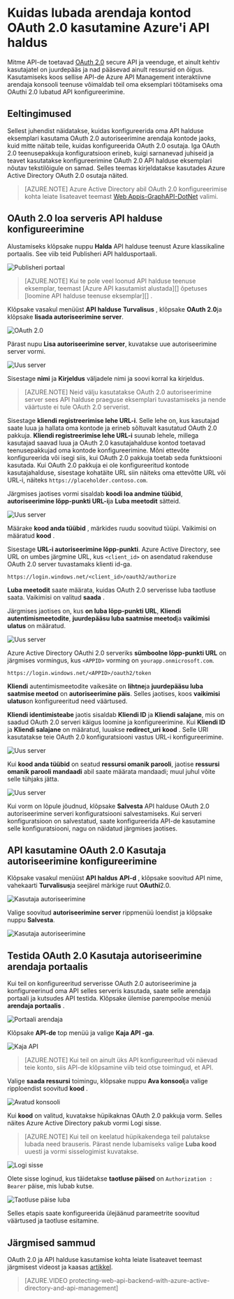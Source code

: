 <properties 
    pageTitle="Kuidas lubada arendaja kontod OAuth 2.0 kasutamine Azure'i API haldus" 
    description="Saate teada, kuidas lubada kasutajate OAuth 2.0 kasutamine API haldus." 
    services="api-management" 
    documentationCenter="" 
    authors="steved0x" 
    manager="erikre" 
    editor=""/>

<tags 
    ms.service="api-management" 
    ms.workload="mobile" 
    ms.tgt_pltfrm="na" 
    ms.devlang="na" 
    ms.topic="article" 
    ms.date="10/25/2016" 
    ms.author="sdanie"/>

# <a name="how-to-authorize-developer-accounts-using-oauth-20-in-azure-api-management"></a>Kuidas lubada arendaja kontod OAuth 2.0 kasutamine Azure'i API haldus

Mitme API-de toetavad [OAuth 2.0](http://oauth.net/2/) secure API ja veenduge, et ainult kehtiv kasutajatel on juurdepääs ja nad pääsevad ainult ressursid on õigus. Kasutamiseks koos sellise API-de Azure API Management interaktiivne arendaja konsooli teenuse võimaldab teil oma eksemplari töötamiseks oma OAuthi 2.0 lubatud API konfigureerimine.

## <a name="prerequisites"> </a>Eeltingimused

Sellest juhendist näidatakse, kuidas konfigureerida oma API halduse eksemplari kasutama OAuth 2.0 autoriseerimine arendaja kontode jaoks, kuid mitte näitab teile, kuidas konfigureerida OAuth 2.0 osutaja. Iga OAuth 2.0 teenusepakkuja konfiguratsioon erineb, kuigi sarnanevad juhiseid ja teavet kasutatakse konfigureerimine OAuth 2.0 API halduse eksemplari nõutav tekstilõigule on samad. Selles teemas kirjeldatakse kasutades Azure Active Directory OAuth 2.0 osutaja näited.

>[AZURE.NOTE] Azure Active Directory abil OAuth 2.0 konfigureerimise kohta leiate lisateavet teemast [Web Appis-GraphAPI-DotNet][] valimi.

## <a name="step1"> </a>OAuth 2.0 loa serveris API halduse konfigureerimine

Alustamiseks klõpsake nuppu **Halda** API halduse teenust Azure klassikaline portaalis. See viib teid Publisheri API haldusportaali.

![Publisheri portaal][api-management-management-console]

>[AZURE.NOTE] Kui te pole veel loonud API halduse teenuse eksemplar, teemast [Azure API kasutamist alustada][] õpetuses [loomine API halduse teenuse eksemplar][] .

Klõpsake vasakul menüüst **API halduse** **Turvalisus** , klõpsake **OAuth 2.0**ja klõpsake **lisada autoriseerimine server**.

![OAuth 2.0][api-management-oauth2]

Pärast nupu **Lisa autoriseerimine server**, kuvatakse uue autoriseerimine server vormi.

![Uus server][api-management-oauth2-server-1]

Sisestage **nimi** ja **Kirjeldus** väljadele nimi ja soovi korral ka kirjeldus. 

>[AZURE.NOTE] Neid välju kasutatakse OAuth 2.0 autoriseerimine server sees API halduse praeguse eksemplari tuvastamiseks ja nende väärtuste ei tule OAuth 2.0 serverist.

Sisestage **kliendi registreerimise lehe URL-i**. Selle lehe on, kus kasutajad saate luua ja hallata oma kontode ja erineb sõltuvalt kasutatud OAuth 2.0 pakkuja. **Kliendi registreerimise lehe URL-i** suunab lehele, millega kasutajad saavad luua ja OAuth 2.0 kasutajahalduse kontod toetavad teenusepakkujad oma kontode konfigureerimine. Mõni ettevõte konfigureerida või isegi siis, kui OAuth 2.0 pakkuja toetab seda funktsiooni kasutada. Kui OAuth 2.0 pakkuja ei ole konfigureeritud kontode kasutajahalduse, sisestage kohatäite URL siin näiteks oma ettevõtte URL või URL-i, näiteks `https://placeholder.contoso.com`.

Järgmises jaotises vormi sisaldab **koodi loa andmine tüübid**, **autoriseerimine lõpp-punkti URL-i**ja **Luba meetodit** sätteid.

![Uus server][api-management-oauth2-server-2]

Määrake **kood anda tüübid** , märkides ruudu soovitud tüüpi. Vaikimisi on määratud **kood** .

Sisestage **URL-i autoriseerimine lõpp-punkti**. Azure Active Directory, see URL on umbes järgmine URL, kus `<client_id>` on asendatud rakenduse OAuth 2.0 server tuvastamaks klienti id-ga.

    https://login.windows.net/<client_id>/oauth2/authorize

**Luba meetodit** saate määrata, kuidas OAuth 2.0 serverisse luba taotluse saata. Vaikimisi on valitud **saada** .

Järgmises jaotises on, kus **on luba lõpp-punkti URL**, **Kliendi autentimismeetodite**, **juurdepääsu luba saatmise meetod**ja **vaikimisi ulatus** on määratud.

![Uus server][api-management-oauth2-server-3]

Azure Active Directory OAuthi 2.0 serveriks **sümboolne lõpp-punkti URL** on järgmises vormingus, kus `<APPID>` vorming on `yourapp.onmicrosoft.com`.

    https://login.windows.net/<APPID>/oauth2/token

**Kliendi** autentimismeetodite vaikesäte on **lihtne**ja **juurdepääsu luba saatmise meetod** on **autoriseerimine päis**. Selles jaotises, koos **vaikimisi ulatus**on konfigureeritud need väärtused.

**Kliendi identimisteabe** jaotis sisaldab **Kliendi ID** ja **Kliendi salajane**, mis on saadud OAuth 2.0 serveri käigus loomine ja konfigureerimine. Kui **Kliendi ID** ja **Kliendi salajane** on määratud, luuakse **redirect_uri** **kood** . Selle URI kasutatakse teie OAuth 2.0 konfiguratsiooni vastus URL-i konfigureerimine.

![Uus server][api-management-oauth2-server-4]

Kui **kood anda tüübid** on seatud **ressursi omanik parooli**, jaotise **ressursi omanik parooli mandaadi** abil saate määrata mandaadi; muul juhul võite selle tühjaks jätta.

![Uus server][api-management-oauth2-server-5]

Kui vorm on lõpule jõudnud, klõpsake **Salvesta** API halduse OAuth 2.0 autoriseerimine serveri konfiguratsiooni salvestamiseks. Kui serveri konfiguratsioon on salvestatud, saate konfigureerida API-de kasutamine selle konfiguratsiooni, nagu on näidatud järgmises jaotises.

## <a name="step2"> </a>API kasutamine OAuth 2.0 Kasutaja autoriseerimine konfigureerimine

Klõpsake vasakul menüüst **API haldus** **API-d** , klõpsake soovitud API nime, vahekaarti **Turvalisus**ja seejärel märkige ruut **OAuthi**2.0.

![Kasutaja autoriseerimine][api-management-user-authorization]

Valige soovitud **autoriseerimine server** rippmenüü loendist ja klõpsake nuppu **Salvesta**.

![Kasutaja autoriseerimine][api-management-user-authorization-save]

## <a name="step3"> </a>Testida OAuth 2.0 Kasutaja autoriseerimine arendaja portaalis

Kui teil on konfigureeritud serverisse OAuth 2.0 autoriseerimine ja konfigureerinud oma API selles serveris kasutada, saate selle arendaja portaali ja kutsudes API testida.  Klõpsake ülemise parempoolse menüü **arendaja portaalis** .

![Portaali arendaja][api-management-developer-portal-menu]

Klõpsake **API-de** top menüü ja valige **Kaja API -ga**.

![Kaja API][api-management-apis-echo-api]

>[AZURE.NOTE] Kui teil on ainult üks API konfigureeritud või näevad teie konto, siis API-de klõpsamine viib teid otse toimingud, et API.

Valige **saada ressursi** toimingu, klõpsake nuppu **Ava konsool**ja valige ripploendist soovitud **kood** .

![Avatud konsooli][api-management-open-console]

Kui **kood** on valitud, kuvatakse hüpikaknas OAuth 2.0 pakkuja vorm. Selles näites Azure Active Directory pakub vormi Logi sisse.

>[AZURE.NOTE] Kui teil on keelatud hüpikakendega teil palutakse lubada need brauseris. Pärast nende lubamiseks valige **Luba kood** uuesti ja vormi sisselogimist kuvatakse.

![Logi sisse][api-management-oauth2-signin]

Olete sisse loginud, kus täidetakse **taotluse päised** on `Authorization : Bearer` päise, mis lubab kutse.

![Taotluse päise luba][api-management-request-header-token]

Selles etapis saate konfigureerida ülejäänud parameetrite soovitud väärtused ja taotluse esitamine. 

## <a name="next-steps"></a>Järgmised sammud

OAuth 2.0 ja API halduse kasutamise kohta leiate lisateavet teemast järgmisest videost ja kaasas [artikkel](api-management-howto-protect-backend-with-aad.md).

> [AZURE.VIDEO protecting-web-api-backend-with-azure-active-directory-and-api-management]

[api-management-management-console]: ./media/api-management-howto-oauth2/api-management-management-console.png
[api-management-oauth2]: ./media/api-management-howto-oauth2/api-management-oauth2.png
[api-management-user-authorization]: ./media/api-management-howto-oauth2/api-management-user-authorization.png
[api-management-user-authorization-save]: ./media/api-management-howto-oauth2/api-management-user-authorization-save.png
[api-management-oauth2-signin]: ./media/api-management-howto-oauth2/api-management-oauth2-signin.png
[api-management-request-header-token]: ./media/api-management-howto-oauth2/api-management-request-header-token.png
[api-management-developer-portal-menu]: ./media/api-management-howto-oauth2/api-management-developer-portal-menu.png
[api-management-open-console]: ./media/api-management-howto-oauth2/api-management-open-console.png
[api-management-oauth2-server-1]: ./media/api-management-howto-oauth2/api-management-oauth2-server-1.png
[api-management-oauth2-server-2]: ./media/api-management-howto-oauth2/api-management-oauth2-server-2.png
[api-management-oauth2-server-3]: ./media/api-management-howto-oauth2/api-management-oauth2-server-3.png
[api-management-oauth2-server-4]: ./media/api-management-howto-oauth2/api-management-oauth2-server-4.png
[api-management-oauth2-server-5]: ./media/api-management-howto-oauth2/api-management-oauth2-server-5.png
[api-management-apis-echo-api]: ./media/api-management-howto-oauth2/api-management-apis-echo-api.png


[How to add operations to an API]: api-management-howto-add-operations.md
[How to add and publish a product]: api-management-howto-add-products.md
[Monitoring and analytics]: api-management-monitoring.md
[Add APIs to a product]: api-management-howto-add-products.md#add-apis
[Publish a product]: api-management-howto-add-products.md#publish-product
[Azure'i API kasutamist alustada]: api-management-get-started.md
[API Management policy reference]: api-management-policy-reference.md
[Caching policies]: api-management-policy-reference.md#caching-policies
[API halduse teenuse eksemplari loomine]: api-management-get-started.md#create-service-instance

[http://oauth.net/2/]: http://oauth.net/2/
[Web Appis-GraphAPI-DotNet]: https://github.com/AzureADSamples/WebApp-GraphAPI-DotNet

[Prerequisites]: #prerequisites
[Configure an OAuth 2.0 authorization server in API Management]: #step1
[Configure an API to use OAuth 2.0 user authorization]: #step2
[Test the OAuth 2.0 user authorization in the Developer Portal]: #step3
[Next steps]: #next-steps

